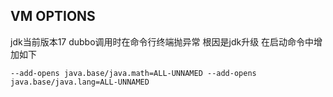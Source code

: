 ## VM OPTIONS

jdk当前版本17 dubbo调用时在命令行终端抛异常 根因是jdk升级 在启动命令中增加如下

```shell
--add-opens java.base/java.math=ALL-UNNAMED --add-opens java.base/java.lang=ALL-UNNAMED 
```